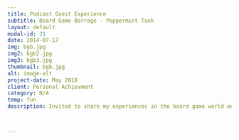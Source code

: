 ```yaml
---
title: Podcast Guest Experience
subtitle: Board Game Barrage - Peppermint Tank
layout: default
modal-id: 21
date: 2014-07-17
img: bgb.jpg
img2: bgb2.jpg
img3: bgb3.jpg
thumbnail: bgb.jpg
alt: image-alt
project-date: May 2018
client: Personal Achievment
category: N/A
temp: fun
description: Invited to share my experiences in the board game world on Board Game Barrage, a top board game podcast. Definitely a fun experience sharing my insight on a hobby I love so much. 



---
```


